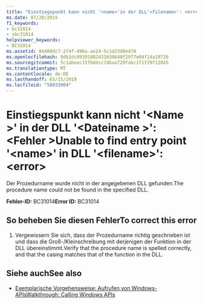 ```yaml
---
title: "Einstiegspunkt kann nicht '<name>'in der DLL'<filename>': <error>"
ms.date: 07/20/2015
f1_keywords:
- bc31014
- vbc31014
helpviewer_keywords:
- BC31014
ms.assetid: 84400dc7-2f4f-496a-ae24-5c1d23d0e470
ms.openlocfilehash: 8db1dc09391882431630648f2977e04f14a19726
ms.sourcegitcommit: 5c1abeec15fbddcc7dbaa729fabc1f1f29f12045
ms.translationtype: MT
ms.contentlocale: de-DE
ms.lasthandoff: 03/15/2019
ms.locfileid: "58033904"
---
```

# <a name="unable-to-find-entry-point-name-in-dll-filename-error"></a><span data-ttu-id="9a181-102">Einstiegspunkt kann nicht '\<Name >' in der DLL '\<Dateiname >': \<Fehler ></span><span class="sxs-lookup"><span data-stu-id="9a181-102">Unable to find entry point '\<name>' in DLL '\<filename>': \<error></span></span>
<span data-ttu-id="9a181-103">Der Prozedurname wurde nicht in der angegebenen DLL gefunden.</span><span class="sxs-lookup"><span data-stu-id="9a181-103">The procedure name could not be found in the specified DLL.</span></span>  
  
 <span data-ttu-id="9a181-104">**Fehler-ID:** BC31014</span><span class="sxs-lookup"><span data-stu-id="9a181-104">**Error ID:** BC31014</span></span>  
  
## <a name="to-correct-this-error"></a><span data-ttu-id="9a181-105">So beheben Sie diesen Fehler</span><span class="sxs-lookup"><span data-stu-id="9a181-105">To correct this error</span></span>  
  
1.  <span data-ttu-id="9a181-106">Vergewissern Sie sich, dass der Prozedurname richtig geschrieben ist und dass die Groß-/Kleinschreibung mit derjenigen der Funktion in der DLL übereinstimmt.</span><span class="sxs-lookup"><span data-stu-id="9a181-106">Verify that the procedure name is spelled correctly, and that the casing matches that of the function in the DLL.</span></span>  
  
## <a name="see-also"></a><span data-ttu-id="9a181-107">Siehe auch</span><span class="sxs-lookup"><span data-stu-id="9a181-107">See also</span></span>

- [<span data-ttu-id="9a181-108">Exemplarische Vorgehensweise: Aufrufen von Windows-APIs</span><span class="sxs-lookup"><span data-stu-id="9a181-108">Walkthrough: Calling Windows APIs</span></span>](../../visual-basic/programming-guide/com-interop/walkthrough-calling-windows-apis.md)
